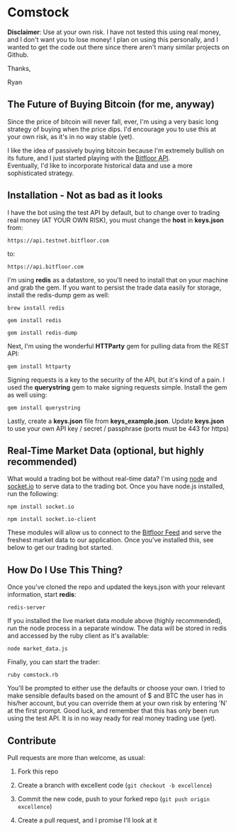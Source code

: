 Comstock
========

**Disclaimer**: Use at your own risk.  I have not tested this using real money, and I don't want you to lose money!  I plan on using this personally, and I wanted to get the code out there since there aren't many similar projects on Github.  

Thanks,

Ryan

The Future of Buying Bitcoin (for me, anyway)
--------

Since the price of bitcoin will never fall, ever, I'm using a very basic
long strategy of buying when the price dips.  I'd encourage you to use this at your
own risk, as it's in no way stable (yet).  

I like the idea of passively buying bitcoin because I'm extremely bullish on its
future, and I just started playing with the [Bitfloor API](https://bitfloor.com/docs/api).  
Eventually, I'd like to incorporate historical data and use a more sophisticated strategy.

Installation - Not as bad as it looks
--------

I have the bot using the test API by default, but to change over to trading real money (AT YOUR OWN RISK),
you must change the **host** in **keys.json** from:

    https://api.testnet.bitfloor.com

to:

    https://api.bitfloor.com

I'm using **redis** as a datastore, so you'll need to install that on your machine and grab the gem.
If you want to persist the trade data easily for storage, install the redis-dump gem as well:

    brew install redis

    gem install redis

    gem install redis-dump

Next, I'm using the wonderful **HTTParty** gem for pulling data from the REST API:

    gem install httparty

Signing requests is a key to the security of the API, but it's kind of a pain.  I used the
**querystring** gem to make signing requests simple.  Install the gem as well using:

    gem install querystring

Lastly, create a **keys.json** file from **keys_example.json**.  Update **keys.json** to use your own API key / secret / passphrase (ports must be 443 for https)

Real-Time Market Data (optional, but highly recommended)
---------

What would a trading bot be without real-time data?  I'm using [node](http://nodejs.org/) and [socket.io](http://socket.io) to serve data to the trading bot.  Once you have node.js installed, run the following:

    npm install socket.io

    npm install socket.io-client

These modules will allow us to connect to the [Bitfloor Feed](https://testnet.bitfloor.com/docs/api/market-data/websocket) and serve the freshest market data to our application.  Once you've installed this, see below to get our trading bot started.

How Do I Use This Thing?
---------

Once you've cloned the repo and updated the keys.json with your relevant information, start **redis**:

    redis-server

If you installed the live market data module above (highly recommended), run the node process in a separate window.  The data will be stored in redis and accessed by the ruby client as it's available:

    node market_data.js

Finally, you can start the trader:

    ruby comstock.rb

You'll be prompted to either use the defaults or choose your own. I tried to make sensible defaults based on the amount of $ and BTC the user has in his/her account, but you can override them at your own risk by entering 'N' at the first prompt.  Good luck, and remember that this has only been run using the test API.  It is in no way ready for real money trading use (yet).

Contribute
---------

Pull requests are more than welcome, as usual:

1. Fork this repo

2. Create a branch with excellent code (`git checkout -b excellence`)

3. Commit the new code, push to your forked repo (`git push origin excellence`)

4. Create a pull request, and I promise I'll look at it

